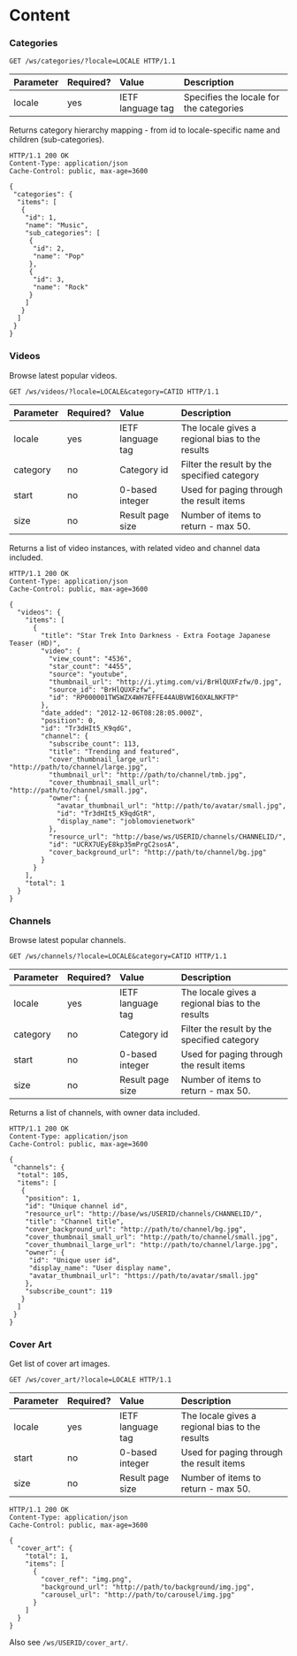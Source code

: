 Content
=======

### Categories

```http
GET /ws/categories/?locale=LOCALE HTTP/1.1
```

Parameter      | Required? | Value             | Description
:------------- | :-------- | :---------------- | :----------
locale         | yes       | IETF language tag | Specifies the locale for the categories


Returns category hierarchy mapping - from id to locale-specific name and children (sub-categories).

```http
HTTP/1.1 200 OK
Content-Type: application/json
Cache-Control: public, max-age=3600

{
 "categories": {
  "items": [
   {
    "id": 1,
    "name": "Music",
    "sub_categories": [
     {
      "id": 2,
      "name": "Pop"
     },
     {
      "id": 3,
      "name": "Rock"
     }
    ]
   }
  ]
 }
}
```

### Videos

Browse latest popular videos.

```http
GET /ws/videos/?locale=LOCALE&category=CATID HTTP/1.1
```

Parameter      | Required? | Value             | Description
:------------- | :-------- | :---------------- | :----------
locale         | yes       | IETF language tag | The locale gives a regional bias to the results
category       | no        | Category id       | Filter the result by the specified category
start          | no        | 0-based integer   | Used for paging through the result items
size           | no        | Result page size  | Number of items to return - max 50.

Returns a list of video instances, with related video and channel data included.

```http
HTTP/1.1 200 OK
Content-Type: application/json
Cache-Control: public, max-age=3600

{
  "videos": {
    "items": [
      {
        "title": "Star Trek Into Darkness - Extra Footage Japanese Teaser (HD)",
        "video": {
          "view_count": "4536",
          "star_count": "4455",
          "source": "youtube",
          "thumbnail_url": "http://i.ytimg.com/vi/BrHlQUXFzfw/0.jpg",
          "source_id": "BrHlQUXFzfw",
          "id": "RP000001TWSWZX4WH7EFFE44AUBVWI6OXALNKFTP"
        },
        "date_added": "2012-12-06T08:28:05.000Z",
        "position": 0,
        "id": "Tr3dHIt5_K9qdG",
        "channel": {
          "subscribe_count": 113,
          "title": "Trending and featured",
          "cover_thumbnail_large_url": "http://path/to/channel/large.jpg",
          "thumbnail_url": "http://path/to/channel/tmb.jpg",
          "cover_thumbnail_small_url": "http://path/to/channel/small.jpg",
          "owner": {
            "avatar_thumbnail_url": "http://path/to/avatar/small.jpg",
            "id": "Tr3dHIt5_K9qdGtR",
            "display_name": "joblomovienetwork"
          },
          "resource_url": "http://base/ws/USERID/channels/CHANNELID/",
          "id": "UCRX7UEyE8kp35mPrgC2sosA",
          "cover_background_url": "http://path/to/channel/bg.jpg"
        }
      }
    ],
    "total": 1
  }
}
```

### Channels

Browse latest popular channels.

```http
GET /ws/channels/?locale=LOCALE&category=CATID HTTP/1.1
```

Parameter      | Required? | Value             | Description
:------------- | :-------- | :---------------- | :----------
locale         | yes       | IETF language tag | The locale gives a regional bias to the results
category       | no        | Category id       | Filter the result by the specified category
start          | no        | 0-based integer   | Used for paging through the result items
size           | no        | Result page size  | Number of items to return - max 50.

Returns a list of channels, with owner data included.

```http
HTTP/1.1 200 OK
Content-Type: application/json
Cache-Control: public, max-age=3600

{
 "channels": {
  "total": 105,
  "items": [
   {
    "position": 1,
    "id": "Unique channel id",
    "resource_url": "http://base/ws/USERID/channels/CHANNELID/",
    "title": "Channel title",
    "cover_background_url": "http://path/to/channel/bg.jpg",
    "cover_thumbnail_small_url": "http://path/to/channel/small.jpg",
    "cover_thumbnail_large_url": "http://path/to/channel/large.jpg",
    "owner": {
     "id": "Unique user id",
     "display_name": "User display name",
     "avatar_thumbnail_url": "https://path/to/avatar/small.jpg"
    },
    "subscribe_count": 119
   }
  ]
 }
}
```

### Cover Art

Get list of cover art images.

```http
GET /ws/cover_art/?locale=LOCALE HTTP/1.1
```

Parameter      | Required? | Value             | Description
:------------- | :-------- | :---------------- | :----------
locale         | yes       | IETF language tag | The locale gives a regional bias to the results
start          | no        | 0-based integer   | Used for paging through the result items
size           | no        | Result page size  | Number of items to return - max 50.

```http
HTTP/1.1 200 OK
Content-Type: application/json
Cache-Control: public, max-age=3600

{
  "cover_art": {
    "total": 1,
    "items": [
      {
        "cover_ref": "img.png",
        "background_url": "http://path/to/background/img.jpg",
        "carousel_url": "http://path/to/carousel/img.jpg"
      }
    ]
  }
}
```

Also see `/ws/USERID/cover_art/`.
